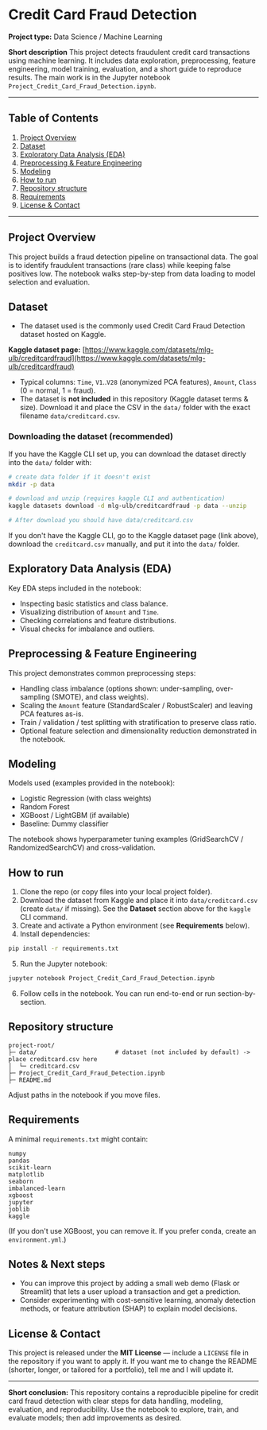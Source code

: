 # Credit Card Fraud Detection

**Project type:** Data Science / Machine Learning

**Short description**
This project detects fraudulent credit card transactions using machine learning. It includes data exploration, preprocessing, feature engineering, model training, evaluation, and a short guide to reproduce results. The main work is in the Jupyter notebook `Project_Credit_Card_Fraud_Detection.ipynb`.

---

## Table of Contents

1. [Project Overview](#project-overview)
2. [Dataset](#dataset)
3. [Exploratory Data Analysis (EDA)](#exploratory-data-analysis-eda)
4. [Preprocessing & Feature Engineering](#preprocessing--feature-engineering)
5. [Modeling](#modeling)
6. [How to run](#how-to-run)
7. [Repository structure](#repository-structure)
8. [Requirements](#requirements)
9. [License & Contact](#license--contact)

---

## Project Overview

This project builds a fraud detection pipeline on transactional data. The goal is to identify fraudulent transactions (rare class) while keeping false positives low. The notebook walks step-by-step from data loading to model selection and evaluation.

## Dataset

* The dataset used is the commonly used Credit Card Fraud Detection dataset hosted on Kaggle.

**Kaggle dataset page:** [https://www.kaggle.com/datasets/mlg-ulb/creditcardfraud](https://www.kaggle.com/datasets/mlg-ulb/creditcardfraud)

* Typical columns: `Time`, `V1`..`V28` (anonymized PCA features), `Amount`, `Class` (0 = normal, 1 = fraud).
* The dataset is **not included** in this repository (Kaggle dataset terms & size). Download it and place the CSV in the `data/` folder with the exact filename `data/creditcard.csv`.

### Downloading the dataset (recommended)

If you have the Kaggle CLI set up, you can download the dataset directly into the `data/` folder with:

```bash
# create data folder if it doesn't exist
mkdir -p data

# download and unzip (requires kaggle CLI and authentication)
kaggle datasets download -d mlg-ulb/creditcardfraud -p data --unzip

# After download you should have data/creditcard.csv
```

If you don't have the Kaggle CLI, go to the Kaggle dataset page (link above), download the `creditcard.csv` manually, and put it into the `data/` folder.

## Exploratory Data Analysis (EDA)

Key EDA steps included in the notebook:

* Inspecting basic statistics and class balance.
* Visualizing distribution of `Amount` and `Time`.
* Checking correlations and feature distributions.
* Visual checks for imbalance and outliers.

## Preprocessing & Feature Engineering

This project demonstrates common preprocessing steps:

* Handling class imbalance (options shown: under-sampling, over-sampling (SMOTE), and class weights).
* Scaling the `Amount` feature (StandardScaler / RobustScaler) and leaving PCA features as-is.
* Train / validation / test splitting with stratification to preserve class ratio.
* Optional feature selection and dimensionality reduction demonstrated in the notebook.

## Modeling

Models used (examples provided in the notebook):

* Logistic Regression (with class weights)
* Random Forest
* XGBoost / LightGBM (if available)
* Baseline: Dummy classifier

The notebook shows hyperparameter tuning examples (GridSearchCV / RandomizedSearchCV) and cross-validation.

## How to run

1. Clone the repo (or copy files into your local project folder).
2. Download the dataset from Kaggle and place it into `data/creditcard.csv` (create `data/` if missing). See the **Dataset** section above for the `kaggle` CLI command.
3. Create and activate a Python environment (see **Requirements** below).
4. Install dependencies:

```bash
pip install -r requirements.txt
```

5. Run the Jupyter notebook:

```bash
jupyter notebook Project_Credit_Card_Fraud_Detection.ipynb
```

6. Follow cells in the notebook. You can run end-to-end or run section-by-section.

## Repository structure

```
project-root/
├─ data/                      # dataset (not included by default) -> place creditcard.csv here
│  └─ creditcard.csv
├─ Project_Credit_Card_Fraud_Detection.ipynb
├─ README.md                
```

Adjust paths in the notebook if you move files.

## Requirements

A minimal `requirements.txt` might contain:

```
numpy
pandas
scikit-learn
matplotlib
seaborn
imbalanced-learn
xgboost
jupyter
joblib
kaggle
```

(If you don't use XGBoost, you can remove it. If you prefer conda, create an `environment.yml`.)

## Notes & Next steps

* You can improve this project by adding a small web demo (Flask or Streamlit) that lets a user upload a transaction and get a prediction.
* Consider experimenting with cost-sensitive learning, anomaly detection methods, or feature attribution (SHAP) to explain model decisions.

## License & Contact

This project is released under the **MIT License** — include a `LICENSE` file in the repository if you want to apply it.
If you want me to change the README (shorter, longer, or tailored for a portfolio), tell me and I will update it.

---

**Short conclusion:**
This repository contains a reproducible pipeline for credit card fraud detection with clear steps for data handling, modeling, evaluation, and reproducibility. Use the notebook to explore, train, and evaluate models; then add improvements as desired.

